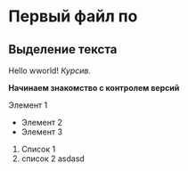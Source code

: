 # Первый файл по
## Выделение текста
Hello wworld!
*Курсив.*

**Начинаем знакомство с контролем версий**

Элемент 1
* Элемент 2
* Элемент 3
1. Список 1
2. список 2 
asdasd